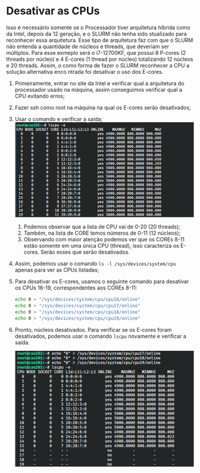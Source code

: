 # Desativar as CPUs

Isso é necessário somente se o Processador tiver arquitetura híbrida como da Intel, depois da 12 geração, e o SLURM não tenha sido stualizado para reconhecer essa arquitetura. Esse tipo de arquitetura faz com que o SLURM não entenda a quantidade de núcleos e threads, que deveriam ser múltiplos. Para esse exmeplo será o i7-12700KF, que possui 8 P-cores (2 threads por núcleo) e 4 E-cores (1 thread por núcleo) totalizando 12 núcleos e 20 threads. Assim, o como forma de fazer o SLURM reconhecer a CPU a solução alternativa enco
ntrada foi desativar o uso dos E-cores.


1. Primeiramente, entrar no site da Intel e verificar qual a arquitetura do processador usado na máquina, assim conseguimos verificar qual a CPU evitando erros;

2. Fazer ssh como root na máquina na qual os E-cores serão desativados;

3. Usar o comando e verificar a saída;
    ![Alt text](./lscpu_e.png "lscpu output")

    1. Podemos observar que a lista de CPU vai de 0-20 (20 threads);
    2. Também, na lista de CORE temos números de 0-11 (12 núcleos);
    3. Observando com maior atenção podemos ver que os COREs 8-11 estão somente em uma única CPU (thread), isso caracteriza os E-cores. Serão esses que serão desativados.

4. Assim, podemos usar o comando ```ls -l /sys/devices/system/cpu``` apenas para ver as CPUs listadas;

5. Para desativar os E-cores, usamos o seguinte comando para desativar os CPUs 16-19, correspondentes aos COREs 8-11:

    ```bash 
    echo 0 > "/sys/devices/system/cpu/cpu16/online"
    echo 0 > "/sys/devices/system/cpu/cpu17/online"
    echo 0 > "/sys/devices/system/cpu/cpu18/online"
    echo 0 > "/sys/devices/system/cpu/cpu19/online"
    ```
6. Pronto, núcleos desativados. Para verificar se os E-cores foram desativados, podemos usar o comando ```lscpu``` novamente e verificar a saída.

    ![Alt text](./desativarCPU.png "Desativar CPUs output")
